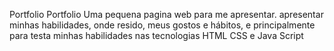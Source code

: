 Portfolio
Portfolio Uma pequena pagina web para me apresentar. apresentar minhas habilidades, onde resido, meus gostos e hábitos, e principalmente para testa minhas habilidades nas tecnologias HTML CSS e Java Script
